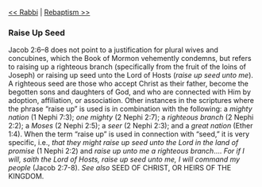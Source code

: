 [<< Rabbi](Rabbi.md)  |  [Rebaptism >>](Rebaptism.md)

### Raise Up Seed
Jacob 2:6–8 does not point to a justification for plural wives and concubines, which the Book of Mormon vehemently condemns, but refers to raising up a righteous branch (specifically from the fruit of the loins of Joseph) or raising up seed unto the Lord of Hosts (*raise up seed unto me*). A righteous seed are those who accept Christ as their father, become the begotten sons and daughters of God, and who are connected with Him by adoption, affiliation, or association. Other instances in the scriptures where the phrase “raise up” is used is in combination with the following: a *mighty nation* (1 Nephi 7:3); *one mighty* (2 Nephi 2:7); a *righteous branch* (2 Nephi 2:2); a *Moses* (2 Nephi 2:5); a *seer* (2 Nephi 2:3); and a *great nation* (Ether 1:4). When the term “raise up” is used in connection with “seed,” it is very specific, i.e., *that they might raise up seed unto the Lord in the land of promise* (1 Nephi 2:2) and *raise up unto me a righteous branch*…. *For if I will, saith the Lord of Hosts, raise up seed unto me, I will command my people* (Jacob 2:7-8). *See also* SEED OF CHRIST, OR HEIRS OF THE KINGDOM.